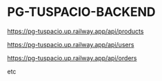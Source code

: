 # PG-TUSPACIO-BACKEND

https://pg-tuspacio.up.railway.app/api/products

https://pg-tuspacio.up.railway.app/api/users

https://pg-tuspacio.up.railway.app/api/orders

etc
